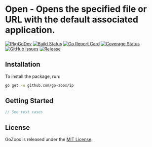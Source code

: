 # Open - Opens the specified file or URL with the default associated application.

[![PkgGoDev](https://pkg.go.dev/badge/github.com/go-zoox/ip)](https://pkg.go.dev/github.com/go-zoox/ip)
[![Build Status](https://github.com/go-zoox/ip/actions/workflows/ci.yml/badge.svg?branch=master)](https://github.com/go-zoox/ip/actions/workflows/ci.yml)
[![Go Report Card](https://goreportcard.com/badge/github.com/go-zoox/ip)](https://goreportcard.com/report/github.com/go-zoox/ip)
[![Coverage Status](https://coveralls.io/repos/github/go-zoox/ip/badge.svg?branch=master)](https://coveralls.io/github/go-zoox/ip?branch=master)
[![GitHub issues](https://img.shields.io/github/issues/go-zoox/ip.svg)](https://github.com/go-zoox/ip/issues)
[![Release](https://img.shields.io/github/tag/go-zoox/ip.svg?label=Release)](https://github.com/go-zoox/ip/tags)

## Installation
To install the package, run:
```bash
go get -u github.com/go-zoox/ip
```

## Getting Started

```go
// See test cases
```

## License
GoZoox is released under the [MIT License](./LICENSE).
